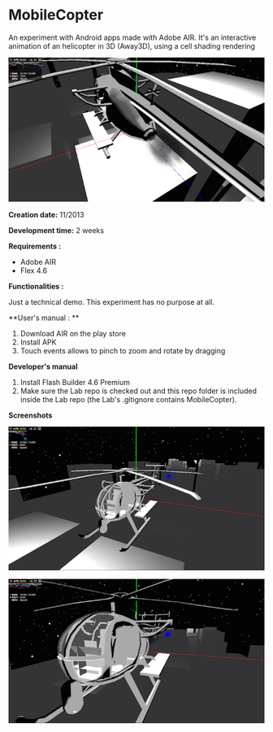 # MobileCopter

An experiment with Android apps made with Adobe AIR. It's an interactive animation of an helicopter in 3D (Away3D), using a cell shading rendering

![alt text](README_files/1.png "title")

**Creation date:** 11/2013

**Development time:** 2 weeks

**Requirements :**

- Adobe AIR
- Flex 4.6

**Functionalities :**

Just a technical demo. This experiment has no purpose at all.

**User's manual : **

1. Download AIR on the play store
2. Install APK
3. Touch events allows to pinch to zoom and rotate by dragging

**Developer's manual**

1. Install Flash Builder 4.6 Premium
2. Make sure the Lab repo is checked out and this repo folder is included inside the Lab repo (the Lab's .gitignore contains MobileCopter). 


**Screenshots**

![alt text](README_files/2.png "title")

![alt text](README_files/3.png "title")
